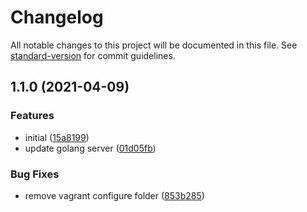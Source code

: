 # Changelog

All notable changes to this project will be documented in this file. See [standard-version](https://github.com/conventional-changelog/standard-version) for commit guidelines.

## 1.1.0 (2021-04-09)


### Features

* initial ([15a8199](https://github.com/shdkej/stress-test/commit/15a8199db3fd0011bdec52cb6f50743438d5261e))
* update golang server ([01d05fb](https://github.com/shdkej/stress-test/commit/01d05fb1e3a869860155c967e3c025642d8d96b7))


### Bug Fixes

* remove vagrant configure folder ([853b285](https://github.com/shdkej/stress-test/commit/853b285c0a296f3c83bc2c29e98423d58f272d19))
